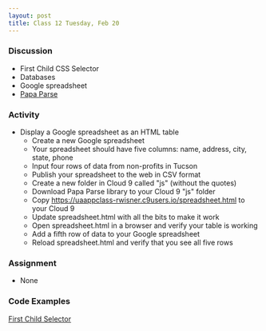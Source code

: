 ```yaml
---
layout: post
title: Class 12 Tuesday, Feb 20
---
```


### Discussion

* First Child CSS Selector
* Databases
* Google spreadsheet
* [Papa Parse](https://www.papaparse.com/)

### Activity

* Display a Google spreadsheet as an HTML table
  * Create a new Google spreadsheet
  * Your spreadsheet should have five columns: name, address, city, state, phone
  * Input four rows of data from non-profits in Tucson
  * Publish your spreadsheet to the web in CSV format
  * Create a new folder in Cloud 9 called "js" (without the quotes)
  * Download Papa Parse library to your Cloud 9 "js" folder
  * Copy https://uaappclass-rwisner.c9users.io/spreadsheet.html to your Cloud 9
  * Update spreadsheet.html with all the bits to make it work
  * Open spreadsheet.html in a browser and verify your table is working
  * Add a fifth row of data to your Google spreadsheet
  * Reload spreadsheet.html and verify that you see all five rows

### Assignment

* None

### Code Examples

[First Child Selector](https://www.w3schools.com/cssref/sel_firstchild.asp)
